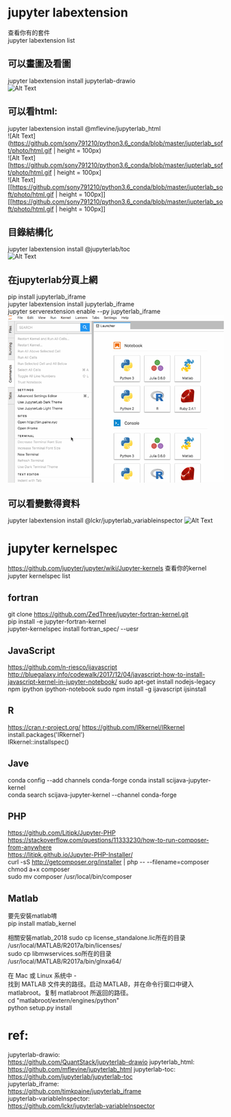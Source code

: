 # jupyter labextension      
查看你有的套件  
jupyter labextension list   
    
## 可以畫圖及看圖   
jupyter labextension install jupyterlab-drawio  
![Alt Text](https://github.com/sony791210/python3.6_conda/blob/master/jupterlab_soft/photo/drawio.gif) 

## 可以看html:   
jupyter labextension install @mflevine/jupyterlab_html  
![Alt Text](https://github.com/sony791210/python3.6_conda/blob/master/jupterlab_soft/photo/html.gif | height = 100px)    
![Alt Text][https://github.com/sony791210/python3.6_conda/blob/master/jupterlab_soft/photo/html.gif | height = 100px]    
![Alt Text][[https://github.com/sony791210/python3.6_conda/blob/master/jupterlab_soft/photo/html.gif | height = 100px]]  
[[https://github.com/sony791210/python3.6_conda/blob/master/jupterlab_soft/photo/html.gif | height = 100px]] 


## 目錄結構化   
jupyter labextension install @jupyterlab/toc     
![Alt Text](https://github.com/sony791210/python3.6_conda/blob/master/jupterlab_soft/photo/toc.gif)    


## 在jupyterlab分頁上網 
pip install jupyterlab_iframe   
jupyter labextension install jupyterlab_iframe  
jupyter serverextension enable --py jupyterlab_iframe   
![Alt Text](https://github.com/sony791210/python3.6_conda/blob/master/jupterlab_soft/photo/iframe.gif)     



## 可以看變數得資料
jupyter labextension install @lckr/jupyterlab_variableinspector 
![Alt Text](https://github.com/sony791210/python3.6_conda/blob/master/jupterlab_soft/photo/variable.gif)        

# jupyter kernelspec    
https://github.com/jupyter/jupyter/wiki/Jupyter-kernels 
查看你的kernel  
jupyter kernelspec list     

## fortran
git clone https://github.com/ZedThree/jupyter-fortran-kernel.git    
pip install -e jupyter-fortran-kernel       
jupyter-kernelspec install fortran_spec/ --uesr 


## JavaScript   
https://github.com/n-riesco/ijavascript 
http://bluegalaxy.info/codewalk/2017/12/04/javascript-how-to-install-javascript-kernel-in-jupyter-notebook/ 
sudo apt-get install nodejs-legacy npm ipython ipython-notebook 
sudo npm install -g ijavascript 
ijsinstall  


## R
https://cran.r-project.org/ 
https://github.com/IRkernel/IRkernel    
install.packages('IRkernel')    
IRkernel::installspec() 


## Jave 
conda config --add channels conda-forge 
conda install scijava-jupyter-kernel    
conda search scijava-jupyter-kernel --channel conda-forge   




## PHP
https://github.com/Litipk/Jupyter-PHP   
https://stackoverflow.com/questions/11333230/how-to-run-composer-from-anywhere  
https://litipk.github.io/Jupyter-PHP-Installer/     
curl -sS http://getcomposer.org/installer | php -- --filename=composer      
chmod a+x composer  
sudo mv composer /usr/local/bin/composer    




## Matlab
要先安裝matlab唷    
pip install matlab_kernel   

相關安裝matlab_2018 
sudo cp license_standalone.lic所在的目录 /usr/local/MATLAB/R2017a/bin/licenses/     
sudo cp libmwservices.so所在的目录 /usr/local/MATLAB/R2017a/bin/glnxa64/    


在 Mac 或 Linux 系统中 -    
找到 MATLAB 文件夹的路径。启动 MATLAB，并在命令行窗口中键入 matlabroot。复制 matlabroot 所返回的路径。  
cd "matlabroot/extern/engines/python"   
python setup.py install 





# ref:  
jupyterlab-drawio:  
https://github.com/QuantStack/jupyterlab-drawio 
jupyterlab_html:    
https://github.com/mflevine/jupyterlab_html
jupyterlab-toc: 
https://github.com/jupyterlab/jupyterlab-toc        
jupyterlab_iframe:      
https://github.com/timkpaine/jupyterlab_iframe      
jupyterlab-variableInspector:       
https://github.com/lckr/jupyterlab-variableInspector    



